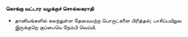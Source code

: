 **கொங்கு வட்டார வழக்குச் சொல்லகராதி**
- தானியங்களில் கலந்துள்ள தேவையற்ற பொருட்களை பிரித்தல்; பாசிப்பயிறுல இருக்குறெ குப்பையெ நேம்பி வெய்யி.

